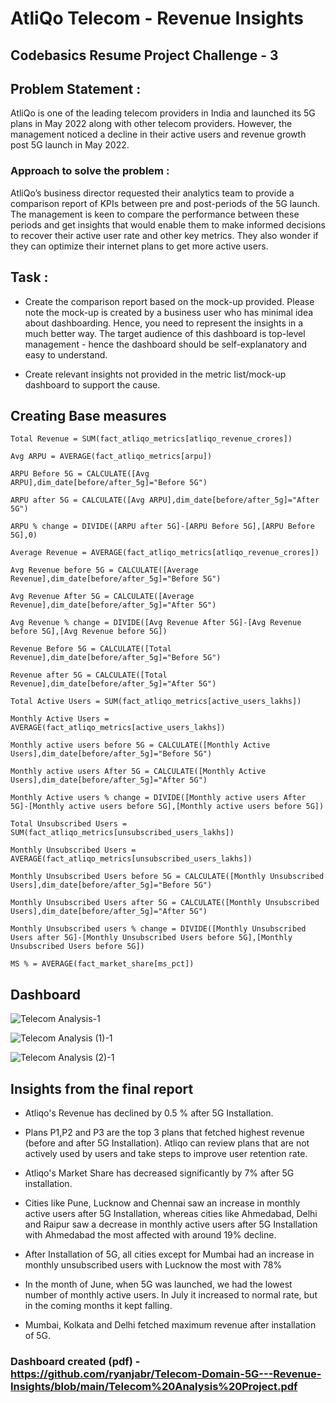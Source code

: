 # AtliQo Telecom - Revenue Insights
## Codebasics Resume Project Challenge - 3

## Problem Statement :
AtliQo is one of the leading telecom providers in India and launched its 5G plans in May 2022 along with other telecom providers. However, the management noticed a decline in their active users and revenue growth post 5G launch in May 2022.

### Approach to solve the problem :
AtliQo’s business director requested their analytics team to provide a comparison report of KPIs between pre and post-periods of the 5G launch. The management is keen to compare the performance between these periods and get insights that would enable them to make informed decisions to recover their active user rate and other key metrics. They also wonder if they can optimize their internet plans to get more active users.

## Task :
- Create the comparison report based on the mock-up provided. Please note the mock-up is created by a business user who has minimal idea about dashboarding. Hence, you need to represent the insights in a much better way. The target audience of this dashboard is top-level management - hence the dashboard should be self-explanatory and easy to understand.

- Create relevant insights not provided in the metric list/mock-up dashboard to support the cause.

## Creating Base measures

```dax
Total Revenue = SUM(fact_atliqo_metrics[atliqo_revenue_crores])
```

```dax
Avg ARPU = AVERAGE(fact_atliqo_metrics[arpu])
   ```

```dax
ARPU Before 5G = CALCULATE([Avg ARPU],dim_date[before/after_5g]="Before 5G")
```

```dax
ARPU after 5G = CALCULATE([Avg ARPU],dim_date[before/after_5g]="After 5G")
```

```dax
ARPU % change = DIVIDE([ARPU after 5G]-[ARPU Before 5G],[ARPU Before 5G],0)
```

```dax
Average Revenue = AVERAGE(fact_atliqo_metrics[atliqo_revenue_crores])
```

```dax
Avg Revenue before 5G = CALCULATE([Average Revenue],dim_date[before/after_5g]="Before 5G")
```

```dax
Avg Revenue After 5G = CALCULATE([Average Revenue],dim_date[before/after_5g]="After 5G")
```

```dax
Avg Revenue % change = DIVIDE([Avg Revenue After 5G]-[Avg Revenue before 5G],[Avg Revenue before 5G])
```

```dax
Revenue Before 5G = CALCULATE([Total Revenue],dim_date[before/after_5g]="Before 5G")
```

```dax
Revenue after 5G = CALCULATE([Total Revenue],dim_date[before/after_5g]="After 5G")
```

```dax
Total Active Users = SUM(fact_atliqo_metrics[active_users_lakhs])
```

```dax
Monthly Active Users = AVERAGE(fact_atliqo_metrics[active_users_lakhs])
```

```dax
Monthly active users before 5G = CALCULATE([Monthly Active Users],dim_date[before/after_5g]="Before 5G")
```

```dax
Monthly active users After 5G = CALCULATE([Monthly Active Users],dim_date[before/after_5g]="After 5G")
```

```dax
Monthly Active users % change = DIVIDE([Monthly active users After 5G]-[Monthly active users before 5G],[Monthly active users before 5G])
```

```dax
Total Unsubscribed Users = SUM(fact_atliqo_metrics[unsubscribed_users_lakhs])
```

```dax
Monthly Unsubscribed Users = AVERAGE(fact_atliqo_metrics[unsubscribed_users_lakhs])
```

```dax
Monthly Unsubscribed Users before 5G = CALCULATE([Monthly Unsubscribed Users],dim_date[before/after_5g]="Before 5G")
```

```dax
Monthly Unsubscribed Users after 5G = CALCULATE([Monthly Unsubscribed Users],dim_date[before/after_5g]="After 5G")
```

```dax
Monthly Unsubscribed users % change = DIVIDE([Monthly Unsubscribed Users after 5G]-[Monthly Unsubscribed Users before 5G],[Monthly Unsubscribed Users before 5G])
```

```dax
MS % = AVERAGE(fact_market_share[ms_pct])
```


## Dashboard

![Telecom Analysis-1](https://github.com/user-attachments/assets/fed720a4-8b7f-457a-9fac-c68ebc528c1b)

![Telecom Analysis (1)-1](https://github.com/user-attachments/assets/2b4f76b0-d8c7-40fc-8715-cba6b0fe430d)

![Telecom Analysis (2)-1](https://github.com/user-attachments/assets/ef38584f-70e3-43ae-bd71-9e5cdf24b5ed)


## Insights from the final report

- Atliqo's Revenue has declined by 0.5 % after 5G Installation.

- Plans P1,P2 and P3 are the top 3 plans that fetched highest revenue (before and after 5G Installation). Atliqo can review plans that are not actively used
  by users and take steps to improve user retention rate.

- Atliqo's Market Share has decreased significantly by 7% after 5G installation.

- Cities like Pune, Lucknow and Chennai saw an increase in monthly active users after 5G Installation, whereas cities like Ahmedabad, Delhi and Raipur saw a decrease in monthly active 
  users after 5G Installation with Ahmedabad the most affected with around 19% decline.

- After Installation of 5G, all cities except for Mumbai had an increase in monthly unsubscribed users with Lucknow the most with 78%

- In the month of June, when 5G was launched, we had the lowest number of monthly active users. In July it increased to normal rate, but in the coming months it kept falling.

- Mumbai, Kolkata and Delhi fetched maximum revenue after installation of 5G.

### Dashboard created (pdf) - https://github.com/ryanjabr/Telecom-Domain-5G---Revenue-Insights/blob/main/Telecom%20Analysis%20Project.pdf
  
   

